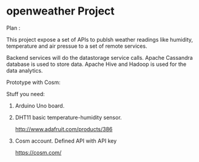openweather Project
===================

Plan :

This project expose a set of APIs to publsh weather readings like humidity, temperature and air pressue to a set of remote services.

Backend services will do the datastorage service calls. Apache Cassandra database is used to store data. Apache Hive and Hadoop is 
used for the data analytics.

Prototype with Cosm:

Stuff you need: 

1. Arduino Uno board.

2. DHT11 basic temperature-humidity sensor.

   http://www.adafruit.com/products/386 

3. Cosm account. Defined API with API key

   https://cosm.com/

